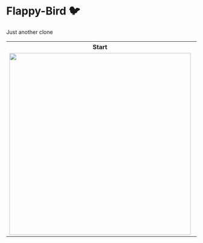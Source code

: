 # Flappy-Bird  :bird:
Just another clone

<table>
	<tr>
		<th>Start</th>
		<th>Pause</th>
		<th>Gameplay</th>
		<th>Lose</th>
	</tr>
	<tr>
		<td>
			<img height=480px; src="https://user-images.githubusercontent.com/104985307/189748869-891a1f0f-cb8e-47bf-b60b-027bc2b0c158.gif" />
		</td>
		<td>
			<img height=480px; src="https://user-images.githubusercontent.com/104985307/189748866-1df1c978-577e-456e-8f96-7642325ccbfe.gif" />
		</td>
		<td>
			<img height=480px; src="https://user-images.githubusercontent.com/104985307/189733215-e1400be8-c551-4a29-8b6f-935e8dafdde7.gif" />
		</td>
		<td>
			<img height=480px; src="https://user-images.githubusercontent.com/104985307/189748855-004bd395-f160-4385-9e29-276b66f60a7f.gif" />
		</td>
	</tr>
</table>

